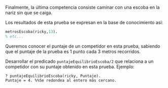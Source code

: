 Finalmente, la última competencia consiste caminar con una escoba en la nariz sin que se caiga.

Los resultados de esta prueba se expresan en la base de conocimiento así:

```prolog
metrosEscoba(ricky,13).
% etc...
```

Queremos conocer el puntaje de un competidor en esta prueba, sabiendo que el puntaje de la prueba es 1 punto cada 3 metros recorridos.

Desarrollar el predicado `puntajeEquilibrioEscoba/2` que relaciona a un competidor con su puntaje obtenido en esta prueba. Ejemplo:

```
? puntajeEquilibrioEscoba(ricky, Puntaje).
Puntaje = 4. %%Se redondea al entero más cercano.
```


